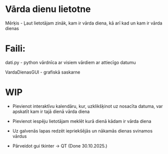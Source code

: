 # Vārda dienu lietotne

Mērķis - Ļaut lietotājam zināk, kam ir vārda diena, kā arī kad un kam ir vārda dienas

# Faili:

dati.py - python vārdnīca ar visiem vārdiem ar attiecīgo datumu

VardaDienasGUI - grafiskā saskarne

# WIP

- Pievienot interaktīvu kalendāru, kur, uzklikšķinot uz nosacīta datuma, var apskatīt kam ir tajā dienā vārda diena

- Pievienot iespēju lietotājam meklēt kurā dienā kādam ir vārda diena

- Uz galvenās lapas redzēt iepriekšējās un nākamās dienas svinamos vārdus

- Pārveidot gui tkinter -> QT (Done 30.10.2025.)
